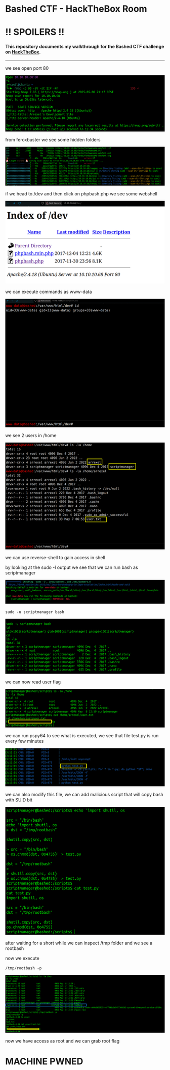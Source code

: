 # Bashed CTF - HackTheBox Room
# **!! SPOILERS !!**
#### This repository documents my walkthrough for the **Bashed** CTF challenge on [HackTheBox](https://app.hackthebox.com/machines/118). 
---

we see open port 80

![scn](imgs/scn.png "scn")

from feroxbuster we see some hidden folders 

![fr](imgs/fr.png "fr")

if we head to /dev and then click on phpbash.php we see some webshell

![dv](imgs/dv.png "dv")

we can execute commands as www-data

![www](imgs/www.png "www")

we see 2 users in /home

![hm](imgs/hm.png "hm")

we can use reverse-shell to gain access in shell

by looking at the sudo -l output we see that we can run bash as scriptmanager 

![sd](imgs/sd.png "sd")

```
sudo -u scriptmanager bash
```

![sc](imgs/sc.png "sc")

we can now read user flag

![ud](imgs/ud.png "ud")

we can run pspy64 to see what is executed, we see that file test.py is run every few minutes

![ps](imgs/ps.png "ps")

we can also modify this file, we can add malicious script that will copy bash with SUID bit

![mal](imgs/mal.png "mal")

after waiting for a short while we can inspect /tmp folder and we see a rootbash

now we execute 

```
/tmp/rootbash -p
```

![rt](imgs/rt.png "rt")

now we have access as root and we can grab root flag

# MACHINE PWNED
